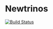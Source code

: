 # Newtrinos

[![Build Status](https://github.com/philippeller/Newtrinos.jl/actions/workflows/CI.yml/badge.svg?branch=main)](https://github.com/philippeller/Newtrinos.jl/actions/workflows/CI.yml?query=branch%3Amain)
